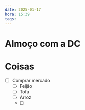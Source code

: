 ```yaml
---
date: 2025-01-17
hora: 15:39
tags:
---
```


# Almoço com a DC


# Coisas 
- [ ]  Comprar mercado
	- [ ] Feijão
	- [ ] Tofu
	- [ ] Arroz
	- [ ] 